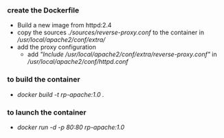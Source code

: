 ### create the Dockerfile
* Build a new image from httpd:2.4
* copy the sources <em>./sources/reverse-proxy.conf</em> to the container in <em>/usr/local/apache2/conf/extra/</em>
* add the proxy configuration
  -  add <em>"Include /usr/local/apache2/conf/extra/reverse-proxy.conf"</em> in <em>/usr/local/apache2/conf/httpd.conf</em>
  
### to build the container
- <em>docker build -t rp-apache:1.0 . </em>

### to launch the container
- <em>docker run -d -p 80:80 rp-apache:1.0</em>
